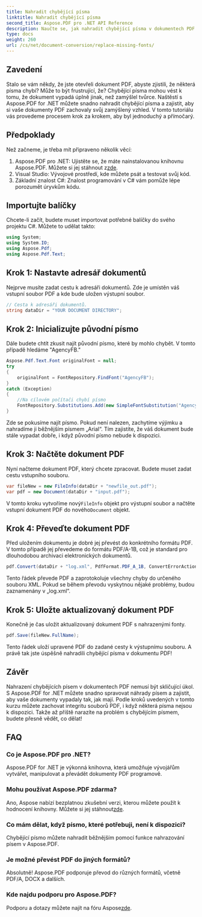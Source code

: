 ```yaml
---
title: Nahradit chybějící písma
linktitle: Nahradit chybějící písma
second_title: Aspose.PDF pro .NET API Reference
description: Naučte se, jak nahradit chybějící písma v dokumentech PDF pomocí Aspose.PDF for .NET, pomocí tohoto podrobného průvodce.
type: docs
weight: 260
url: /cs/net/document-conversion/replace-missing-fonts/
---
```

## Zavedení

Stalo se vám někdy, že jste otevřeli dokument PDF, abyste zjistili, že některá písma chybí? Může to být frustrující, že? Chybějící písma mohou vést k tomu, že dokument vypadá úplně jinak, než zamýšlel tvůrce. Naštěstí s Aspose.PDF for .NET můžete snadno nahradit chybějící písma a zajistit, aby si vaše dokumenty PDF zachovaly svůj zamýšlený vzhled. V tomto tutoriálu vás provedeme procesem krok za krokem, aby byl jednoduchý a přímočarý.

## Předpoklady

Než začneme, je třeba mít připraveno několik věcí:

1.  Aspose.PDF pro .NET: Ujistěte se, že máte nainstalovanou knihovnu Aspose.PDF. Můžete si jej stáhnout z[zde](https://releases.aspose.com/pdf/net/).
2. Visual Studio: Vývojové prostředí, kde můžete psát a testovat svůj kód.
3. Základní znalost C#: Znalost programování v C# vám pomůže lépe porozumět úryvkům kódu.

## Importujte balíčky

Chcete-li začít, budete muset importovat potřebné balíčky do svého projektu C#. Můžete to udělat takto:

```csharp
using System;
using System.IO;
using Aspose.Pdf;
using Aspose.Pdf.Text;
```

## Krok 1: Nastavte adresář dokumentů

Nejprve musíte zadat cestu k adresáři dokumentů. Zde je umístěn váš vstupní soubor PDF a kde bude uložen výstupní soubor.

```csharp
// Cesta k adresáři dokumentů.
string dataDir = "YOUR DOCUMENT DIRECTORY";
```

## Krok 2: Inicializujte původní písmo

Dále budete chtít zkusit najít původní písmo, které by mohlo chybět. V tomto případě hledáme "AgencyFB."

```csharp
Aspose.Pdf.Text.Font originalFont = null;
try
{
    originalFont = FontRepository.FindFont("AgencyFB");
}
catch (Exception)
{
    //Na cílovém počítači chybí písmo
    FontRepository.Substitutions.Add(new SimpleFontSubstitution("AgencyFB", "Arial"));
}
```

Zde se pokusíme najít písmo. Pokud není nalezen, zachytíme výjimku a nahradíme ji běžnějším písmem „Arial“. Tím zajistíte, že váš dokument bude stále vypadat dobře, i když původní písmo nebude k dispozici.

## Krok 3: Načtěte dokument PDF

Nyní načteme dokument PDF, který chcete zpracovat. Budete muset zadat cestu vstupního souboru.

```csharp
var fileNew = new FileInfo(dataDir + "newfile_out.pdf");
var pdf = new Document(dataDir + "input.pdf");
```

 V tomto kroku vytvoříme nový`FileInfo` objekt pro výstupní soubor a načtěte vstupní dokument PDF do nového`Document` objekt.

## Krok 4: Převeďte dokument PDF

Před uložením dokumentu je dobré jej převést do konkrétního formátu PDF. V tomto případě jej převedeme do formátu PDF/A-1B, což je standard pro dlouhodobou archivaci elektronických dokumentů.

```csharp
pdf.Convert(dataDir + "log.xml", PdfFormat.PDF_A_1B, ConvertErrorAction.Delete);
```

Tento řádek převede PDF a zaprotokoluje všechny chyby do určeného souboru XML. Pokud se během převodu vyskytnou nějaké problémy, budou zaznamenány v „log.xml“.

## Krok 5: Uložte aktualizovaný dokument PDF

Konečně je čas uložit aktualizovaný dokument PDF s nahrazenými fonty.

```csharp
pdf.Save(fileNew.FullName);
```

Tento řádek uloží upravené PDF do zadané cesty k výstupnímu souboru. A právě tak jste úspěšně nahradili chybějící písma v dokumentu PDF!

## Závěr

Nahrazení chybějících písem v dokumentech PDF nemusí být skličující úkol. S Aspose.PDF for .NET můžete snadno spravovat náhrady písem a zajistit, aby vaše dokumenty vypadaly tak, jak mají. Podle kroků uvedených v tomto kurzu můžete zachovat integritu souborů PDF, i když některá písma nejsou k dispozici. Takže až příště narazíte na problém s chybějícím písmem, budete přesně vědět, co dělat!

## FAQ

### Co je Aspose.PDF pro .NET?
Aspose.PDF for .NET je výkonná knihovna, která umožňuje vývojářům vytvářet, manipulovat a převádět dokumenty PDF programově.

### Mohu používat Aspose.PDF zdarma?
 Ano, Aspose nabízí bezplatnou zkušební verzi, kterou můžete použít k hodnocení knihovny. Můžete si jej stáhnout[zde](https://releases.aspose.com/).

### Co mám dělat, když písmo, které potřebuji, není k dispozici?
Chybějící písmo můžete nahradit běžnějším pomocí funkce nahrazování písem v Aspose.PDF.

### Je možné převést PDF do jiných formátů?
Absolutně! Aspose.PDF podporuje převod do různých formátů, včetně PDF/A, DOCX a dalších.

### Kde najdu podporu pro Aspose.PDF?
 Podporu a dotazy můžete najít na fóru Aspose[zde](https://forum.aspose.com/c/pdf/10).